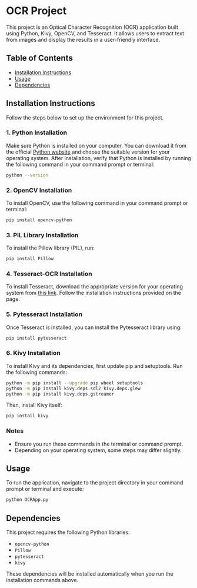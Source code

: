 # OCR Project

This project is an Optical Character Recognition (OCR) application built using Python, Kivy, OpenCV, and Tesseract. It allows users to extract text from images and display the results in a user-friendly interface.

## Table of Contents

- [Installation Instructions](#installation-instructions)
- [Usage](#usage)
- [Dependencies](#dependencies)

## Installation Instructions

Follow the steps below to set up the environment for this project.

### 1. Python Installation

Make sure Python is installed on your computer. You can download it from the official [Python website](https://www.python.org/downloads/) and choose the suitable version for your operating system. After installation, verify that Python is installed by running the following command in your command prompt or terminal:

```bash
python --version
```

### 2. OpenCV Installation

To install OpenCV, use the following command in your command prompt or terminal:

```bash
pip install opencv-python
```

### 3. PIL Library Installation

To install the Pillow library (PIL), run:

```bash
pip install Pillow
```

### 4. Tesseract-OCR Installation

To install Tesseract, download the appropriate version for your operating system from [this link](https://github.com/UB-Mannheim/tesseract/wiki). Follow the installation instructions provided on the page.

### 5. Pytesseract Installation

Once Tesseract is installed, you can install the Pytesseract library using:

```bash
pip install pytesseract
```

### 6. Kivy Installation

To install Kivy and its dependencies, first update pip and setuptools. Run the following commands:

```bash
python -m pip install --upgrade pip wheel setuptools
python -m pip install kivy.deps.sdl2 kivy.deps.glew
python -m pip install kivy.deps.gstreamer
```

Then, install Kivy itself:

```bash
pip install kivy
```

### Notes

- Ensure you run these commands in the terminal or command prompt.
- Depending on your operating system, some steps may differ slightly.

## Usage

To run the application, navigate to the project directory in your command prompt or terminal and execute:

```bash
python OCRApp.py
```


## Dependencies

This project requires the following Python libraries:

- `opencv-python`
- `Pillow`
- `pytesseract`
- `kivy`

These dependencies will be installed automatically when you run the installation commands above.

